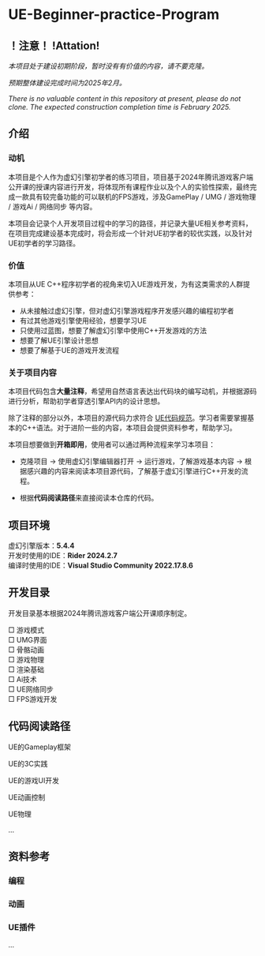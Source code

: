 # UE-Beginner-practice-Program

## ！注意！  !Attation!

*本项目处于建设初期阶段，暂时没有有价值的内容，请不要克隆。*

*预期整体建设完成时间为2025年2月。*

*There is no valuable content in this repository at present, please do not clone. The expected construction completion time is February 2025.*

## 介绍

### 动机

本项目是个人作为虚幻引擎初学者的练习项目，项目基于2024年腾讯游戏客户端公开课的授课内容进行开发，将体现所有课程作业以及个人的实验性探索，最终完成一款具有较完备功能的可以联机的FPS游戏，涉及GamePlay / UMG / 游戏物理 / 游戏Ai / 网络同步 等内容。

本项目会记录个人开发项目过程中的学习的路径，并记录大量UE相关参考资料，在项目完成建设基本完成时，将会形成一个针对UE初学者的较优实践，以及针对UE初学者的学习路径。

### 价值

本项目从UE C++程序初学者的视角来切入UE游戏开发，为有这类需求的人群提供参考：  
- 从未接触过虚幻引擎，但对虚幻引擎游戏程序开发感兴趣的编程初学者
- 有过其他游戏引擎使用经验，想要学习UE
- 只使用过蓝图，想要了解虚幻引擎中使用C++开发游戏的方法
- 想要了解UE引擎设计思想
- 想要了解基于UE的游戏开发流程

### 关于项目内容

本项目代码包含**大量注释**，希望用自然语言表达出代码块的编写动机，并根据源码进行分析，帮助初学者穿透引擎API内的设计思想。

除了注释的部分以外，本项目的源代码力求符合 [UE代码规范](https://dev.epicgames.com/documentation/zh-cn/unreal-engine/epic-cplusplus-coding-standard-for-unreal-engine#%E5%91%BD%E5%90%8D%E8%A7%84%E8%8C%83)。学习者需要掌握基本的C++语法。对于进阶一些的内容，本项目会提供资料参考，帮助学习。

本项目想要做到**开箱即用**，使用者可以通过两种流程来学习本项目：

- 克隆项目 -> 使用虚幻引擎编辑器打开 -> 运行游戏，了解游戏基本内容 -> 根据感兴趣的内容来阅读本项目源代码，了解基于虚幻引擎进行C++开发的流程。

- 根据**代码阅读路径**来直接阅读本仓库的代码。

## 项目环境

虚幻引擎版本：**5.4.4**  
开发时使用的IDE：**Rider 2024.2.7**  
编译时使用的IDE：**Visual Studio Community 2022.17.8.6**  

## 开发目录

开发目录基本根据2024年腾讯游戏客户端公开课顺序制定。

□ 游戏模式  
□ UMG界面  
□ 骨骼动画  
□ 游戏物理  
□ 渲染基础  
□ Ai技术  
□ UE网络同步  
□ FPS游戏开发  

## 代码阅读路径

UE的Gameplay框架

UE的3C实践

UE的游戏UI开发

UE动画控制

UE物理

...

## 资料参考

### 编程

### 动画

### UE插件
...
